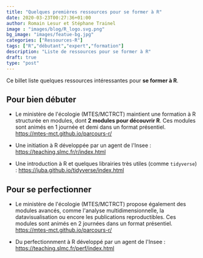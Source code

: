 ```yaml
---
title: "Quelques premières ressources pour se former à R"
date: 2020-03-23T00:27:36+01:00
author: Romain Lesur et Stéphane Trainel
image : "images/blog/R_logo.svg.png"
bg_image: "images/featue-bg.jpg"
categories: ["Ressources-R"]
tags: ["R","débutant","expert","formation"]
description: "Liste de ressources pour se former à R"
draft: true
type: "post"
---
```


Ce billet liste quelques ressources intéressantes pour **se former à R**.

## Pour bien débuter

* Le ministère de l'écologie (MTES/MCTRCT) maintient une formation à R structurée en modules, dont **2 modules pour découvrir R**. Ces modules sont animés en 1 journée et demi dans un format présentiel. https://mtes-mct.github.io/parcours-r/

* Une initiation à R développée par un agent de l'Insee : https://teaching.slmc.fr/r/index.html 

* Une introduction à R et quelques librairies très utiles (comme `tidyverse`) : https://juba.github.io/tidyverse/index.html 


## Pour se perfectionner

* Le ministère de l'écologie (MTES/MCTRCT) propose également des modules avancés, comme l'analyse multidimensionnelle, la datavisualisation ou encore les publications reproductibles. Ces modules sont animés en 2 journées dans un format présentiel. https://mtes-mct.github.io/parcours-r/

* Du perfectionnment à R développé par un agent de l'Insee : https://teaching.slmc.fr/perf/index.html 